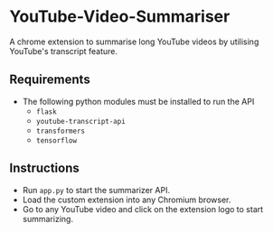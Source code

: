 # YouTube-Video-Summariser
A chrome extension to summarise long YouTube videos by utilising YouTube's transcript feature.

## Requirements
- The following python modules must be installed to run the API
  - ```flask```
  - ```youtube-transcript-api```
  - ```transformers```
  - ```tensorflow```

## Instructions
- Run ```app.py``` to start the summarizer API.
- Load the custom extension into any Chromium browser.
- Go to any YouTube video and click on the extension logo to start summarizing.
